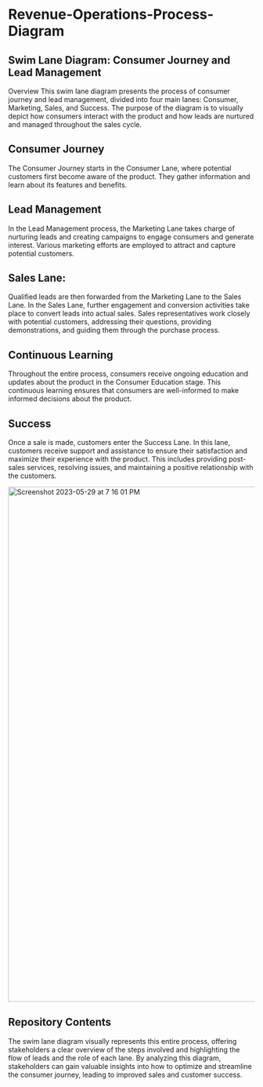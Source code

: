 # Revenue-Operations-Process-Diagram



## Swim Lane Diagram: Consumer Journey and Lead Management
Overview
This swim lane diagram presents the process of consumer journey and lead management, divided into four main lanes: Consumer, Marketing, Sales, and Success. The purpose of the diagram is to visually depict how consumers interact with the product and how leads are nurtured and managed throughout the sales cycle.

## Consumer Journey
The Consumer Journey starts in the Consumer Lane, where potential customers first become aware of the product. They gather information and learn about its features and benefits.

## Lead Management
In the Lead Management process, the Marketing Lane takes charge of nurturing leads and creating campaigns to engage consumers and generate interest. Various marketing efforts are employed to attract and capture potential customers.

## Sales Lane: 

Qualified leads are then forwarded from the Marketing Lane to the Sales Lane. In the Sales Lane, further engagement and conversion activities take place to convert leads into actual sales. Sales representatives work closely with potential customers, addressing their questions, providing demonstrations, and guiding them through the purchase process.

## Continuous Learning
Throughout the entire process, consumers receive ongoing education and updates about the product in the Consumer Education stage. This continuous learning ensures that consumers are well-informed to make informed decisions about the product.

## Success
Once a sale is made, customers enter the Success Lane. In this lane, customers receive support and assistance to ensure their satisfaction and maximize their experience with the product. This includes providing post-sales services, resolving issues, and maintaining a positive relationship with the customers.

<img width="1050" alt="Screenshot 2023-05-29 at 7 16 01 PM" src="https://github.com/craydata/Revenue-Operations-Process-Diagram/assets/95032838/4cd2a0b3-64f2-4888-96c6-d19241b53372">

## Repository Contents
The swim lane diagram visually represents this entire process, offering stakeholders a clear overview of the steps involved and highlighting the flow of leads and the role of each lane. By analyzing this diagram, stakeholders can gain valuable insights into how to optimize and streamline the consumer journey, leading to improved sales and customer success.
